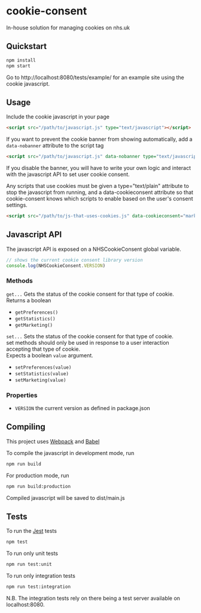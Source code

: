 # cookie-consent
In-house solution for managing cookies on nhs.uk

## Quickstart

```sh
npm install
npm start
```

Go to http://localhost:8080/tests/example/ for an example site using the cookie javascript.

## Usage

Include the cookie javascript in your page
```html
<script src="/path/to/javascript.js" type="text/javascript"></script>
```

If you want to prevent the cookie banner from showing automatically, add a
`data-nobanner` attribute to the script tag
```html
<script src="/path/to/javascript.js" data-nobanner type="text/javascript"></script>
```

If you disable the banner, you will have to write your own logic and interact with
the javascript API to set user cookie consent.

Any scripts that use cookies must be given a type="text/plain" attribute to stop the
javascript from running, and a data-cookieconsent attribute so that cookie-consent knows
which scripts to enable based on the user's consent settings.

```html
<script src="/path/to/js-that-uses-cookies.js" data-cookieconsent="marketing" type="text/plain"></script>
```

## Javascript API

The javascript API is exposed on a NHSCookieConsent global variable.

```js
// shows the current cookie consent library version
console.log(NHSCookieConsent.VERSION)
```

### Methods

`get...` Gets the status of the cookie consent for that type of cookie.  
Returns a boolean

- `getPreferences()`
- `getStatistics()`
- `getMarketing()`

`set...` Sets the status of the cookie consent for that type of cookie.  
set methods should only be used in response to a user interaction accepting that type of cookie.  
Expects a boolean `value` argument.

- `setPreferences(value)`
- `setStatistics(value)`
- `setMarketing(value)`

### Properties

- `VERSION` the current version as defined in package.json

## Compiling

This project uses [Webpack](https://webpack.js.org/) and [Babel](https://babeljs.io/)

To compile the javascript in development mode, run
```sh
npm run build
```

For production mode, run
```sh
npm run build:production
```

Compiled javascript will be saved to dist/main.js

## Tests

To run the [Jest](https://jestjs.io/en/) tests

```sh
npm test
```

To run only unit tests
```sh
npm run test:unit
```

To run only integration tests
```sh
npm run test:integration
```

N.B. The integration tests rely on there being a test server available on localhost:8080.
